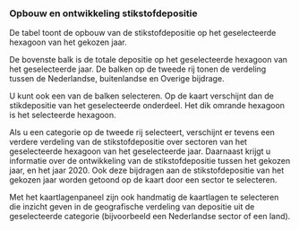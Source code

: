 ### Opbouw en ontwikkeling stikstofdepositie

De tabel toont de opbouw van de stikstofdepositie op het geselecteerde hexagoon van het gekozen jaar.

De bovenste balk is de totale depositie op het geselecteerde hexagoon van het geselecteerde jaar. De balken op de tweede rij tonen de verdeling tussen de Nederlandse, buitenlandse en Overige bijdrage.

U kunt ook een van de balken selecteren. Op de kaart verschijnt dan de stikdepositie van het geselecteerde onderdeel. Het dik omrande hexagoon is het selecteerde hexagoon.

Als u een categorie op de tweede rij selecteert, verschijnt er tevens een verdere verdeling van de stikstofdepositie over sectoren van het geselecteerde hexagoon van het geselecteerde jaar. Daarnaast krijgt u informatie over de ontwikkeling van de stikstofdepositie tussen het gekozen jaar, en het jaar 2020. Ook deze bijdragen aan de stikstofdepositie van het gekozen jaar worden getoond op de kaart door een sector te selecteren.

Met het kaartlagenpaneel zijn ook handmatig de kaartlagen te selecteren die inzicht geven in de geografische verdeling van depositie uit de geselecteerde categorie (bijvoorbeeld een Nederlandse sector of een land).
